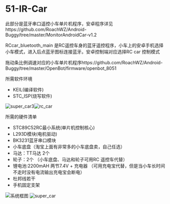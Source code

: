 51-IR-Car
=========

此部分是蓝牙串口遥控小车单片机程序，安卓程序详见https://github.com/RoachWZ/Android-Buggy/tree/master/MonitorAndroidCar-v1.2

RCcar_bluetooth_main 是RC遥控车身的蓝牙遥控程序，小车上的安卓手机选择小车模式，进入后点蓝牙图标连接蓝牙。安卓控制端对应选择RC car 控制模式

拖动条比例调速对应的小车单片机程序https://github.com/RoachWZ/Android-Buggy/tree/master/OpenBot/firmware/openbot_8051

所需软件环境

+ KEIL(编译软件)
+ STC_ISP(烧写软件)

![super_car3](https://github.com/RoachWZ/AI-in-RTC_ProgrammingChallenge/blob/master/ChallengeProject/Agora-Androidcar-v1.2/photo/super_car3.png)![rc_car](https://github.com/RoachWZ/Android-Buggy/blob/master/51-IR-Car/RCcar.png)

所需的硬件清单

+ STC89C52RC最小系统(单片机控制核心)
+ L293D模块(电机驱动)
+ BK3231蓝牙串口模块
+ 小车底盘（淘宝上面有非常多的小车底盘卖，自己任选）
+ 马达：TT马达 2个
+ 轮子：2个 （小车底盘、马达和轮子可用RC 遥控车代替）
+ 锂电池:2200mAH 两节7.4V + 充电器 （可用充电宝代替，但是当小车长时间不走时没有电流输出充电宝会断电）
+ 杜邦线若干
+ 手机固定支架

![系统框图](https://github.com/RoachWZ/Android-Buggy/blob/master/51-IR-Car/xtkt.png)
![super_car](https://github.com/RoachWZ/AI-in-RTC_ProgrammingChallenge/blob/master/ChallengeProject/Agora-Androidcar-v1.2/photo/super_car.png)
